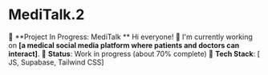 # MediTalk.2
🚧 **Project In Progress: MediTalk **  Hi everyone! 👋  I'm currently working on **[a medical social media platform where patients and doctors can interact]**.  🔹 **Status**: Work in progress (about 70% complete)   🔹 **Tech Stack**: [ JS, Supabase, Tailwind CSS]  
